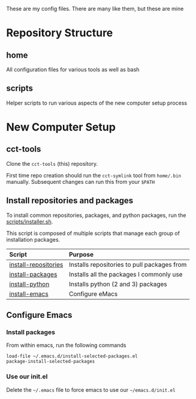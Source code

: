 These are my config files.  There are many like them, but these are mine

# Repository Structure

## home

All configuration files for various tools as well as bash

## scripts

Helper scripts to run various aspects of the new computer setup process

# New Computer Setup

## cct-tools

Clone the `cct-tools` (this) repository.

First time repo creation should run the `cct-symlink` tool from `home/.bin` manually.
Subsequent changes can run this from your `$PATH`

## Install repositories and packages

To install common repositories, packages, and python packages, run the [scripts/installer.sh](scripts/installer.sh).

This script is composed of multiple scripts that manage each group of installation packages.

| Script | Purpose |
|:--|:--|
| [install-repositories](scripts/install-repositories.sh) | Installs repositories to pull packages from |
| [install-packages](scripts/install-packages.sh) | Installs all the packages I commonly use |
| [install-python](scripts/install-python.sh) | Installs python (2 and 3) packages |
| [install-emacs](scripts/install-emacs.sh) | Configure eMacs |


## Configure Emacs

### Install packages

From within emacs, run the following commands

	load-file ~/.emacs.d/install-selected-packages.el
	package-install-selected-packages

### Use our init.el

Delete the `~/.emacs` file to force emacs to use our `~/emacs.d/init.el`
